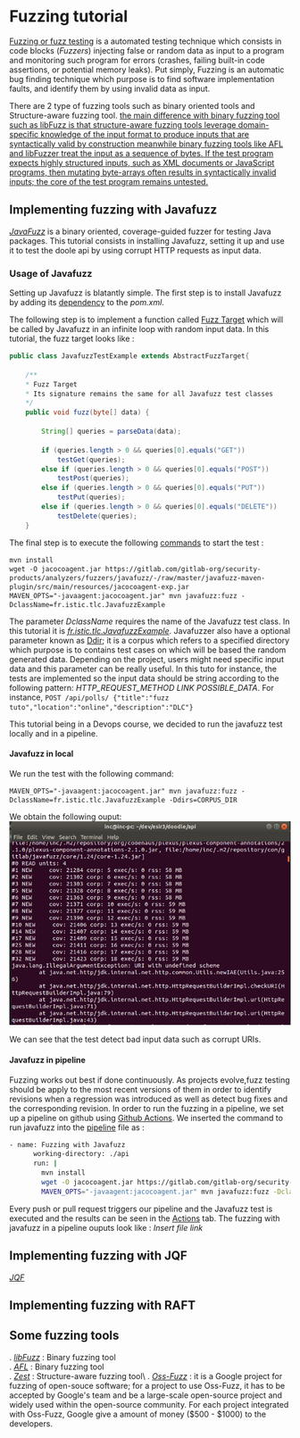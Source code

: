 # Fuzzing tutorial

[Fuzzing or fuzz testing](https://en.wikipedia.org/wiki/Fuzzing) is a automated testing technique which consists in code blocks (*Fuzzers*) injecting false or random data as input to a program and monitoring such program for errors (crashes, failing built-in code assertions, or potential memory leaks). Put simply, Fuzzing is an automatic bug finding technique which purpose is to find software implementation faults, and identify them by using invalid data as input.

There are 2 type of fuzzing tools such as binary oriented tools and Structure-aware fuzzing tool. [the main difference with binary fuzzing tool such as libFuzz is that structure-aware fuzzing tools leverage domain-specific knowledge of the input format to produce inputs that are syntactically valid by construction meanwhile binary fuzzing tools like AFL and libFuzzer treat the input as a sequence of bytes. If the test program expects highly structured inputs, such as XML documents or JavaScript programs, then mutating byte-arrays often results in syntactically invalid inputs; the core of the test program remains untested.](https://github.com/rohanpadhye/jqf#what-is-structure-aware-fuzzing) 

## Implementing fuzzing with Javafuzz
[*JavaFuzz*](https://gitlab.com/gitlab-org/security-products/analyzers/fuzzers/javafuzz) is a binary oriented, coverage-guided fuzzer for testing Java packages.
This tutorial consists in installing Javafuzz, setting it up and use it to test the doole api by using corrupt HTTP requests as input data.

### Usage of Javafuzz
Setting up Javafuzz is blatantly simple.
The first step is to install Javafuzz by adding its [dependency](https://gitlab.com/gitlab-org/security-products/analyzers/fuzzers/javafuzz#installing) to the *pom.xml*.

The following step is to implement a function called [Fuzz Target](https://gitlab.com/gitlab-org/security-products/analyzers/fuzzers/javafuzz#fuzz-target) which will be called by Javafuzz in an infinite loop with random input data. In this tutorial, the fuzz target looks like :
```Java
public class JavafuzzTestExample extends AbstractFuzzTarget{

	/**
	* Fuzz Target
	* Its signature remains the same for all Javafuzz test classes
	*/
    public void fuzz(byte[] data) {

        String[] queries = parseData(data);

        if (queries.length > 0 && queries[0].equals("GET"))
            testGet(queries);
        else if (queries.length > 0 && queries[0].equals("POST"))
            testPost(queries);
        else if (queries.length > 0 && queries[0].equals("PUT"))
            testPut(queries);
        else if (queries.length > 0 && queries[0].equals("DELETE"))
            testDelete(queries);
    }
```

The final step is to execute the following [commands](https://gitlab.com/gitlab-org/security-products/analyzers/fuzzers/javafuzz#running) to start the test :
```
mvn install
wget -O jacocoagent.jar https://gitlab.com/gitlab-org/security-products/analyzers/fuzzers/javafuzz/-/raw/master/javafuzz-maven-plugin/src/main/resources/jacocoagent-exp.jar
MAVEN_OPTS="-javaagent:jacocoagent.jar" mvn javafuzz:fuzz -DclassName=fr.istic.tlc.JavafuzzExample
```
The parameter *DclassName* requires the name of the Javafuzz test class. In this tutorial it is [*fr.istic.tlc.JavafuzzExample*](https://github.com/KomInc/doodle/blob/oss-fuzz-tuto/api/src/test/java/fr/istic/tlc/JavafuzzTestExample.java).
Javafuzzer also have a optional parameter known as [Ddir](https://gitlab.com/gitlab-org/security-products/analyzers/fuzzers/javafuzz#corpus); it is a corpus which refers to a specified directory which purpose is to contains test cases on which will be based the random generated data. Depending on the project, users might need specific input data and this parameter can be really useful. In this tuto for instance, the tests are implemented so the input data should be string according to the following pattern: *HTTP_REQUEST_METHOD LINK POSSIBLE_DATA*. For instance, ```POST /api/polls/ {"title":"fuzz tuto","location":"online","description":"DLC"}```

This tutorial being in a Devops course, we decided to run the javafuzz test locally and in a pipeline.

#### Javafuzz in local
We run the test with the following command:
```
MAVEN_OPTS="-javaagent:jacocoagent.jar" mvn javafuzz:fuzz -DclassName=fr.istic.tlc.JavafuzzExample -Ddirs=CORPUS_DIR
```
We obtain the following ouput:
![Alt Image text](api/src/main/resources/images/javafuzz_local_result.png?raw=true "Javafuzz in local ouput")

We can see that the test detect bad input data such as corrupt URIs.

#### Javafuzz in pipeline
Fuzzing works out best if done continuously. As projects evolve,fuzz testing should be apply to the most recent versions of them in order to identify revisions when a regression was introduced as well as detect bug fixes and the corresponding revision.
In order to run the fuzzing in a pipeline, we set up a pipeline on github using [Github Actions](https://github.com/features/actions). We inserted the command to run javafuzz into the [pipeline](https://github.com/KomInc/doodle/blob/oss-fuzz-tuto/.github/workflows/ci.yml) file as :
```bash
- name: Fuzzing with Javafuzz
      working-directory: ./api
      run: |
        mvn install
        wget -O jacocoagent.jar https://gitlab.com/gitlab-org/security-products/analyzers/fuzzers/javafuzz/-/raw/master/javafuzz-maven-plugin/src/main/resources/jacocoagent-exp.jar
        MAVEN_OPTS="-javaagent:jacocoagent.jar" mvn javafuzz:fuzz -DclassName=fr.istic.tlc.JavafuzzTestExample -Ddirs=CORPUS_DIR
```

Every push or pull request triggers our pipeline and the Javafuzz test is executed and the results can be seen in the [Actions](https://github.com/KomInc/doodle/actions) tab. The fuzzing with javafuzz in a pipeline ouputs look like :
*Insert file link*

## Implementing fuzzing with JQF
[*JQF*](https://github.com/rohanpadhye/jqf#what-is-structure-aware-fuzzing)

## Implementing fuzzing with RAFT

## Some fuzzing tools

. [*libFuzz*]() : Binary fuzzing tool\
. [*AFL*]() : Binary fuzzing tool\
. [*Zest*]() : Structure-aware fuzzing tool\ 
. [*Oss-Fuzz*](https://github.com/google/oss-fuzz) : it is a Google project for fuzzing of open-souce software; for a project to use Oss-Fuzz, it has to be accepted by Google's team and be a large-scale open-source project and widely used within the open-source community. For each project integrated with Oss-Fuzz, Google give a amount of money ($500 - $1000) to the developers.
